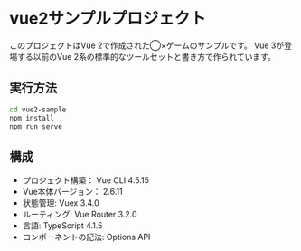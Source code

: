 # vue2サンプルプロジェクト

このプロジェクトはVue 2で作成された◯×ゲームのサンプルです。
Vue 3が登場する以前のVue 2系の標準的なツールセットと書き方で作られています。

## 実行方法

```sh
cd vue2-sample
npm install
npm run serve
```

## 構成

- プロジェクト構築： Vue CLI 4.5.15
- Vue本体バージョン： 2.6.11
- 状態管理: Vuex 3.4.0
- ルーティング: Vue Router 3.2.0
- 言語: TypeScript 4.1.5
- コンポーネントの記法: Options API

